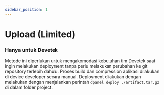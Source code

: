 ```yaml
---
sidebar_position: 1
---
```


# Upload (Limited)

### Hanya untuk Devetek

Metode ini diperlukan untuk mengakomodasi kebutuhan tim Devetek saat ingin melakukan deployment tanpa perlu melakukan perubahan ke git repository terlebih dahulu. Proses build dan compression aplikasi dilakukan di device developer secara manual. Deployment dilakukan dengan melakukan dengan menjalankan perintah `dpanel deploy ./artifact.tar.gz` di dalam folder project.

<!-- dPanel menyediakan solusi efisien untuk deployment aplikasi melalui metode upload tarball. Dengan pendekatan ini, pengguna dapat mengemas aplikasi mereka ke dalam file tarball (seperti .tar.gz atau .tgz), yang kemudian dapat diupload langsung ke platform untuk diterapkan ke server atau lingkungan cloud. Pendekatan ini sangat cocok untuk kasus saat perlu melakukan perubahan aplikasi dari local tanpa melakukan perubahan ke git repository. -->